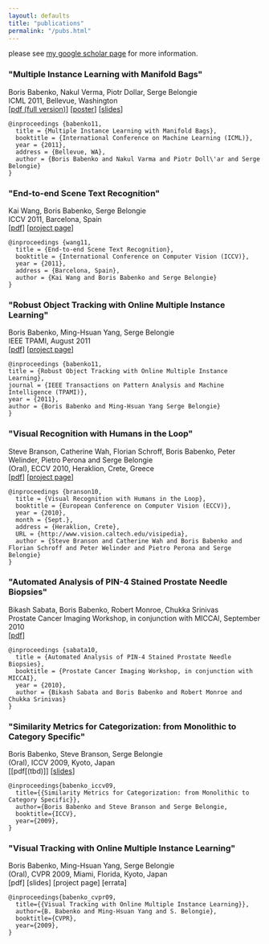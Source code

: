 ```yaml
---
layoutl: defaults
title: "publications"
permalink: "/pubs.html"
---
```

please see [my google scholar page](https://scholar.google.com/citations?user=HzfkQy4AAAAJ&hl=en&oi=ao) for more information.


### "Multiple Instance Learning with Manifold Bags"
Boris Babenko, Nakul Verma, Piotr Dollar, Serge Belongie  
ICML 2011, Bellevue, Washington  
[[pdf (full version)](/assets/papers/mbag_full_final.pdf)] [[poster](/assets/papers/mbag_poster.pdf)] [[slides](/assets/papers/mbag_slides.pdf)]
```
@inproceedings {babenko11,
  title = {Multiple Instance Learning with Manifold Bags},
  booktitle = {International Conference on Machine Learning (ICML)},
  year = {2011},
  address = {Bellevue, WA},
  author = {Boris Babenko and Nakul Varma and Piotr Doll\'ar and Serge Belongie}
}
```


### "End-to-end Scene Text Recognition"
Kai Wang, Boris Babenko, Serge Belongie  
ICCV 2011, Barcelona, Spain  
[[pdf](http://vision.ucsd.edu/~kai/pubs/wang_iccv2011.pdf)] [[project page]([http://www.vision.caltech.edu/visipedia/])]
```
@inproceedings {wang11,
  title = {End-to-end Scene Text Recognition},
  booktitle = {International Conference on Computer Vision (ICCV)},
  year = {2011},
  address = {Barcelona, Spain},
  author = {Kai Wang and Boris Babenko and Serge Belongie}
}
```


### "Robust Object Tracking with Online Multiple Instance Learning"
Boris Babenko, Ming-Hsuan Yang, Serge Belongie  
IEEE TPAMI, August 2011  
[[pdf](/assets/papers/miltrack-pami-final.pdf)] [[project page](/miltrack.html)]
```
@inproceedings {babenko11,
title = {Robust Object Tracking with Online Multiple Instance Learning},
journal = {IEEE Transactions on Pattern Analysis and Machine Intelligence (TPAMI)},
year = {2011},
author = {Boris Babenko and Ming-Hsuan Yang Serge Belongie}
}
```


### "Visual Recognition with Humans in the Loop"
Steve Branson, Catherine Wah, Florian Schroff, Boris Babenko, Peter Welinder, Pietro Perona and Serge Belongie  
(Oral), ECCV 2010, Heraklion, Crete, Greece  
[[pdf](http://vision.ucsd.edu/sites/default/files/Visipedia20q.pdf)] [[project page](http://www.vision.caltech.edu/visipedia/)]
```
@inproceedings {branson10,
  title = {Visual Recognition with Humans in the Loop},
  booktitle = {European Conference on Computer Vision (ECCV)},
  year = {2010},
  month = {Sept.},
  address = {Heraklion, Crete},
  URL = {http://www.vision.caltech.edu/visipedia},
  author = {Steve Branson and Catherine Wah and Boris Babenko and Florian Schroff and Peter Welinder and Pietro Perona and Serge Belongie}
}
```


### "Automated Analysis of PIN-4 Stained Prostate Needle Biopsies"
Bikash Sabata, Boris Babenko, Robert Monroe, Chukka Srinivas  
Prostate Cancer Imaging Workshop, in conjunction with MICCAI, September 2010  
[[pdf](/assets/papers/)]
```
@inproceedings {sabata10,
  title = {Automated Analysis of PIN-4 Stained Prostate Needle Biopsies},
  booktitle = {Prostate Cancer Imaging Workshop, in conjunction with MICCAI},
  year = {2010},
  author = {Bikash Sabata and Boris Babenko and Robert Monroe and Chukka Srinivas}
}
```

### "Similarity Metrics for Categorization: from Monolithic to Category Specific"
Boris Babenko, Steve Branson, Serge Belongie  
(Oral), ICCV 2009, Kyoto, Japan  
[[pdf[(tbd)]] [[slides](tbd)]
```
@inproceedings{babenko_iccv09,
  title={{Similarity Metrics for Categorization: from Monolithic to Category Specific}},
  author={Boris Babenko and Steve Branson and Serge Belongie,
  booktitle={ICCV},
  year={2009},
}
```

### "Visual Tracking with Online Multiple Instance Learning"
Boris Babenko, Ming-Hsuan Yang, Serge Belongie  
(Oral), CVPR 2009, Miami, Florida, Kyoto, Japan  
[pdf] [slides] [project page] [errata]  
```
@inproceedings{babenko_cvpr09,
  title={{Visual Tracking with Online Multiple Instance Learning}},
  author={B. Babenko and Ming-Hsuan Yang and S. Belongie},
  booktitle={CVPR},
  year={2009},
}
```
